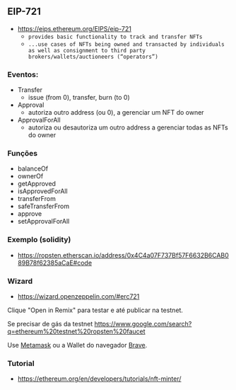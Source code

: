 ## EIP-721

- https://eips.ethereum.org/EIPS/eip-721
  - `provides basic functionality to track and transfer NFTs`
  - `...use cases of NFTs being owned and transacted by individuals as well as consignment to third party brokers/wallets/auctioneers (“operators”)`

### Eventos:

- Transfer
  - issue (from 0), transfer, burn (to 0)
- Approval
  - autoriza outro address (ou 0), a gerenciar um NFT do owner 
- ApprovalForAll
  - autoriza ou desautoriza um outro address a gerenciar todas as NFTs do owner 


### Funções

- balanceOf
- ownerOf
- getApproved
- isApprovedForAll
- transferFrom
- safeTransferFrom
- approve
- setApprovalForAll

### Exemplo (solidity)

- https://ropsten.etherscan.io/address/0x4C4a07F737Bf57F6632B6CAB089B78f62385aCaE#code

### Wizard

- https://wizard.openzeppelin.com/#erc721

Clique "Open in Remix" para testar e até publicar na testnet.

Se precisar de gás da testnet https://www.google.com/search?q=ethereum%20testnet%20ropsten%20faucet

Use [Metamask](https://metamask.io/) ou a Wallet do navegador [Brave](https://brave.com/).


### Tutorial

- https://ethereum.org/en/developers/tutorials/nft-minter/

